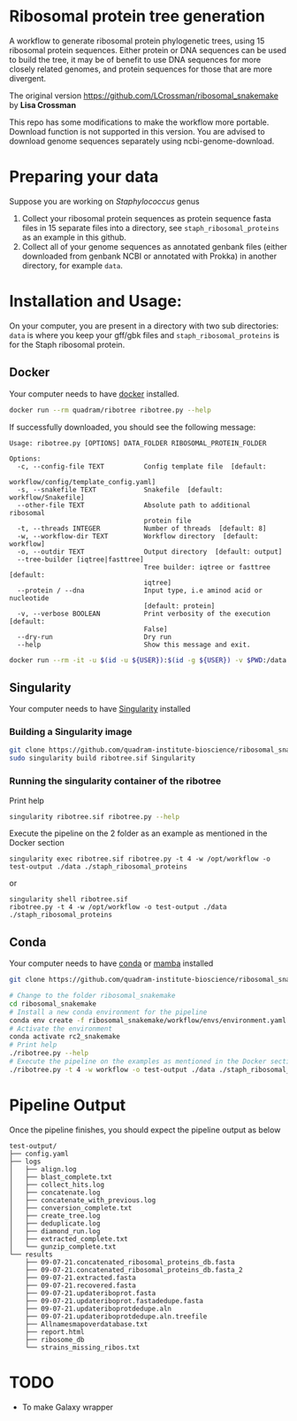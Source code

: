 # Ribosomal protein tree generation
A workflow to generate ribosomal protein phylogenetic trees, using 15 ribosomal protein sequences.  Either protein or DNA sequences can be used to build the tree, it may be of benefit to use DNA sequences for more closely related genomes, and protein sequences for those that are more divergent.

The original version https://github.com/LCrossman/ribosomal_snakemake by **Lisa Crossman**

This repo has some modifications to make the workflow more portable. Download function is not supported in this version. You are advised to download genome sequences separately using ncbi-genome-download.

# Preparing your data

Suppose you are working on <i>Staphylococcus</i> genus

1.	Collect your ribosomal protein sequences as protein sequence fasta files in 15 separate files into a directory, see `staph_ribosomal_proteins` as an example in this github.
2.	Collect all of your genome sequences as annotated genbank files (either downloaded from genbank NCBI or annotated with Prokka) in another directory, for example `data`.

# Installation and Usage:

On your computer, you are present in a directory with two sub directories: `data` is where you keep your gff/gbk files and `staph_ribosomal_proteins` is for the Staph ribosomal protein.

## Docker
Your computer needs to have [docker](https://docs.docker.com/get-docker/) installed.

```bash
docker run --rm quadram/ribotree ribotree.py --help 
```

If successfully downloaded, you should see the following message:
```
Usage: ribotree.py [OPTIONS] DATA_FOLDER RIBOSOMAL_PROTEIN_FOLDER

Options:
  -c, --config-file TEXT          Config template file  [default:
                                  workflow/config/template_config.yaml]
  -s, --snakefile TEXT            Snakefile  [default: workflow/Snakefile]
  --other-file TEXT               Absolute path to additional ribosomal
                                  protein file
  -t, --threads INTEGER           Number of threads  [default: 8]
  -w, --workflow-dir TEXT         Workflow directory  [default: workflow]
  -o, --outdir TEXT               Output directory  [default: output]
  --tree-builder [iqtree|fasttree]
                                  Tree builder: iqtree or fasttree  [default:
                                  iqtree]
  --protein / --dna               Input type, i.e aminod acid or nucleotide
                                  [default: protein]
  -v, --verbose BOOLEAN           Print verbosity of the execution  [default:
                                  False]
  --dry-run                       Dry run
  --help                          Show this message and exit.
```

```bash
docker run --rm -it -u $(id -u ${USER}):$(id -g ${USER}) -v $PWD:/data quadram/ribotree ribotree.py -t 4 -w /opt/workflow -o test-output ./data ./staph_ribosomal_proteins
```
## Singularity

Your computer needs to have [Singularity](https://sylabs.io/guides/3.0/user-guide/installation.html) installed

### Building a Singularity image
```bash
git clone https://github.com/quadram-institute-bioscience/ribosomal_snakemake
sudo singularity build ribotree.sif Singularity
```
### Running the singularity container of the ribotree

Print help
```bash
singularity ribotree.sif ribotree.py --help
```

Execute the pipeline on the 2 folder as an example as mentioned in the Docker section

```
singularity exec ribotree.sif ribotree.py -t 4 -w /opt/workflow -o test-output ./data ./staph_ribosomal_proteins
```
or

```
singularity shell ribotree.sif
ribotree.py -t 4 -w /opt/workflow -o test-output ./data ./staph_ribosomal_proteins 
```
## Conda 

Your computer needs to have [conda](https://conda.io/en/latest/miniconda.html) or [mamba](https://github.com/mamba-org/mamba) installed

```bash
git clone https://github.com/quadram-institute-bioscience/ribosomal_snakemake

# Change to the folder ribosomal_snakemake
cd ribosomal_snakemake
# Install a new conda environment for the pipeline
conda env create -f ribosomal_snakemake/workflow/envs/environment.yaml
# Activate the environment
conda activate rc2_snakemake
# Print help
./ribotree.py --help
# Execute the pipeline on the examples as mentioned in the Docker section
./ribotree.py -t 4 -w workflow -o test-output ./data ./staph_ribosomal_proteins
```
# Pipeline Output

Once the pipeline finishes, you should expect the pipeline output as below

```
test-output/
├── config.yaml
├── logs
│   ├── align.log
│   ├── blast_complete.txt
│   ├── collect_hits.log
│   ├── concatenate.log
│   ├── concatenate_with_previous.log
│   ├── conversion_complete.txt
│   ├── create_tree.log
│   ├── deduplicate.log
│   ├── diamond_run.log
│   ├── extracted_complete.txt
│   └── gunzip_complete.txt
└── results
    ├── 09-07-21.concatenated_ribosomal_proteins_db.fasta
    ├── 09-07-21.concatenated_ribosomal_proteins_db.fasta_2
    ├── 09-07-21.extracted.fasta
    ├── 09-07-21.recovered.fasta
    ├── 09-07-21.updateriboprot.fasta
    ├── 09-07-21.updateriboprot.fastadedupe.fasta
    ├── 09-07-21.updateriboprotdedupe.aln
    ├── 09-07-21.updateriboprotdedupe.aln.treefile
    ├── Allnamesmapoverdatabase.txt
    ├── report.html
    ├── ribosome_db
    └── strains_missing_ribos.txt
```

# TODO
- To make Galaxy wrapper